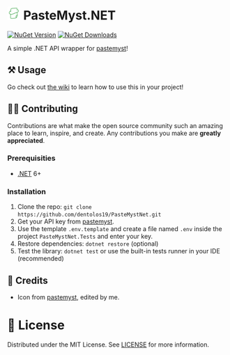 <h1>
    <img src="public/icon.png" alt="Icon" height="30">
    <span>PasteMyst.NET</span>
</h1>

[![NuGet Version](https://img.shields.io/nuget/v/PasteMystNet?logo=nuget)](https://nuget.org/packages/PasteMystNet)
[![NuGet Downloads](https://img.shields.io/nuget/dt/PasteMystNet)](https://nuget.org/packages/PasteMystNet)

A simple .NET API wrapper for [pastemyst](https://paste.myst.rs)!

## ⚒️ Usage

Go check out [the wiki](https://github.com/dentolos19/PasteMystNet/wiki) to learn how to use this in your project!

## 🧑‍💻 Contributing

Contributions are what make the open source community such an amazing place to learn, inspire, and create. Any contributions you make are **greatly appreciated**.

### Prerequisities

- [.NET](https://dot.net) 6+

### Installation

1. Clone the repo: `git clone https://github.com/dentolos19/PasteMystNet.git`
2. Get your API key from [pastemyst](https://paste.myst.rs/user/settings).
3. Use the template `.env.template` and create a file named `.env` inside the project `PasteMystNet.Tests` and enter your key.
4. Restore dependencies: `dotnet restore` (optional)
5. Test the library: `dotnet test` or use the built-in tests runner in your IDE (recommended)

## 💖 Credits

- Icon from [pastemyst](https://paste.myst.rs), edited by me.

# 📜 License

Distributed under the MIT License. See [LICENSE](./LICENSE) for more information.